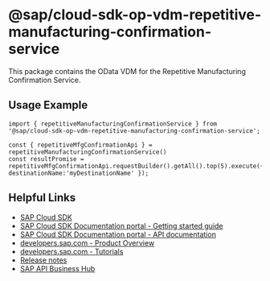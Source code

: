 # @sap/cloud-sdk-op-vdm-repetitive-manufacturing-confirmation-service

This package contains the OData VDM for the Repetitive Manufacturing Confirmation Service.

## Usage Example
```
import { repetitiveManufacturingConfirmationService } from '@sap/cloud-sdk-op-vdm-repetitive-manufacturing-confirmation-service';

const { repetitiveMfgConfirmationApi } = repetitiveManufacturingConfirmationService()
const resultPromise = repetitiveMfgConfirmationApi.requestBuilder().getAll().top(5).execute({ destinationName:'myDestinationName' });

```

## Helpful Links

- [SAP Cloud SDK](https://github.com/SAP/cloud-sdk-js)
- [SAP Cloud SDK Documentation portal - Getting started guide](https://sap.github.io/cloud-sdk/docs/js/getting-started)
- [SAP Cloud SDK Documentation portal - API documentation](https://sap.github.io/cloud-sdk/docs/js/api)
- [developers.sap.com - Product Overview](https://developers.sap.com/topics/cloud-sdk.html)
- [developers.sap.com - Tutorials](https://developers.sap.com/tutorial-navigator.html?tag=software-product:technology-platform/sap-cloud-sdk&tag=tutorial:type/tutorial&tag=programming-tool:javascript)
- [Release notes](https://help.sap.com/doc/2324e9c3b28748a4ae2ad08166d77675/1.0/en-US/js-index.html)
- [SAP API Business Hub](https://api.sap.com/)
